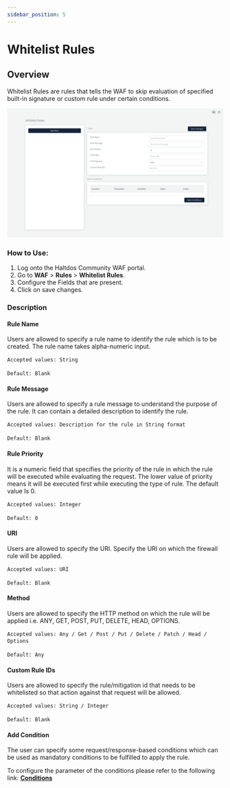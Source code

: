 ```yaml
---
sidebar_position: 5
---
```


# Whitelist Rules
 
## Overview
Whitelist Rules are rules that tells the WAF to skip evaluation of specified built-in signature or custom rule under certain conditions.
   
![Whitelist Rule](/img/ce-waf/docs/whitelisting_rule.png)

### How to Use:
1. Log onto the Haltdos Community WAF portal.
2. Go to **WAF** > **Rules** > **Whitelist Rules**.
3. Configure the Fields that are present.
4. Click on save changes.
   
### Description
 
#### Rule Name
Users are allowed to specify a rule name to identify the rule which is to be created. The rule name takes alpha-numeric input.

    Accepted values: String

    Default: Blank  

#### Rule Message
Users are allowed to specify a rule message to understand the purpose of the rule. It can contain a detailed description to identify the rule.

    Accepted values: Description for the rule in String format

    Default: Blank  

#### Rule Priority
It is a numeric field that specifies the priority of the rule in which the rule will be executed while evaluating the request. The lower value of priority means it will be executed first while executing the type of rule. The default value Is 0. 

    Accepted values: Integer 

    Default: 0  

#### URI
Users are allowed to specify the URI. Specify the URI on which the firewall rule will be applied.

    Accepted values: URI 

    Default: Blank  

#### Method
Users are allowed to specify the HTTP method on which the rule will be applied i.e. ANY, GET, POST, PUT, DELETE, HEAD, OPTIONS.

    Accepted values: Any / Get / Post / Put / Delete / Patch / Head / Options  

    Default: Any  

#### Custom Rule IDs
Users are allowed to specify the rule/mitigation id that needs to be whitelisted so that action against that request will be allowed.

    Accepted values: String / Integer

    Default: Blank  

#### Add Condition

The user can specify some request/response-based conditions which can be used as mandatory conditions to be fulfilled to apply the rule.

To configure the parameter of the conditions please refer to the following link: [**Conditions**](/v7/community/waf/rules/conditions)
